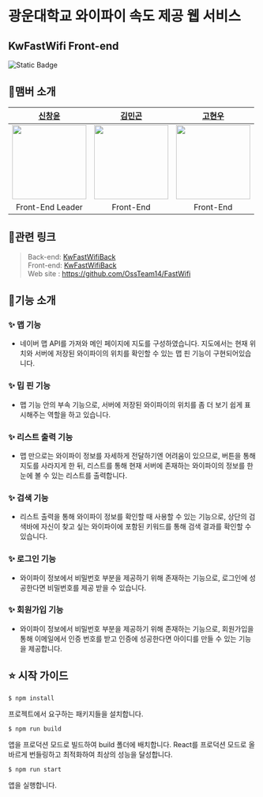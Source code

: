 # 광운대학교 와이파이 속도 제공 웹 서비스

## KwFastWifi Front-end

![Static Badge](https://img.shields.io/badge/verson-1.0.1-blue)

## 👥맴버 소개
<table>
    <thead>
        <tr>
            <th style="text-align:center;"><a href="https://https://github.com/aarmia">신창윤</a></th>
            <th style="text-align:center;"><a href="https://https://github.com/minggong222">김민곤</a></th>
             <th style="text-align:center;"><a href="https://https://github.com/Sparkle658">고현우</a></th>
        </tr>
    </thead>
    <tbody>
        <tr>
            <td><img src="https://avatars.githubusercontent.com/u/50602778?v=4" width="150"/></td>
            <td><img src="https://avatars.githubusercontent.com/u/144299899?v=4" width="150"/></td>
            <td><img src="https://avatars.githubusercontent.com/u/144135784?v=4" width="150"/></td>
        </tr>
        <tr>
            <td style="text-align:center;">Front-End Leader</td>
            <td style="text-align:center;">Front-End</td>
            <td style="text-align:center;">Front-End</td>
        </tr>
    </tbody>
</table>

## 🔗관련 링크

> Back-end: [KwFastWifiBack](https://github.com/OssTeam14/FastWifi_Backend)   
Front-end: [KwFastWifiBack](https://github.com/OssTeam14/FastWifi_Front)   
Web site : <https://github.com/OssTeam14/FastWifi>

## 🔎기능 소개
### ✨ 맵 기능
  * 네이버 맵 API를 가져와 메인 페이지에 지도를 구성하였습니다. 지도에서는 현재 위치와 서버에 저장된 와이파이의 위치를 확인할 수 있는 맵 핀 기능이 구현되어있습니다.
### ✨ 밉 핀 기능
  * 맵 기능 안의 부속 기능으로, 서버에 저장된 와이파이의 위치를 좀 더 보기 쉽게 표시해주는 역할을 하고 있습니다.
### ✨ 리스트 출력 기능
  * 맵 만으로는 와이파이 정보를 자세하게 전달하기엔 어려움이 있으므로, 버튼을 통해 지도를 사라지게 한 뒤, 리스트를 통해 현재 서버에 존재하는 와이파이의 정보를 한 눈에 볼 수 있는 리스트를 출력합니다.
### ✨ 검색 기능
  * 리스트 출력을 통해 와이파이 정보를 확인할 때 사용할 수 있는 기능으로, 상단의 검색바에 자신이 찾고 싶는 와이파이에 포함된 키워드를 통해 검색 결과를 확인할 수 있습니다.
### ✨ 로그인 기능
  * 와이파이 정보에서 비밀번호 부분을 제공하기 위해 존재하는 기능으로, 로그인에 성공한다면 비밀번호를 제공 받을 수 있습니다.
### ✨ 회원가입 기능
  * 와이파이 정보에서 비밀번호 부분을 제공하기 위해 존재하는 기능으로, 회원가입을 통해 이메일에서 인증 번호를 받고 인증에 성공한다면 아이디를 만들 수 있는 기능을 제공합니다.


## ⭐ 시작 가이드

 ```shell
$ npm install
```

프로젝트에서 요구하는 패키지들을 설치합니다.

```
$ npm run build
```

앱을 프로덕션 모드로 빌드하여 build 폴더에 배치합니다. React를 프로덕션 모드로 올바르게 번들링하고 최적화하여 최상의 성능을 달성합니다.

```
$ npm run start
```

앱을 실행합니다. 
